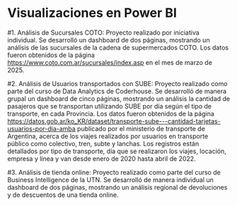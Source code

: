 # Visualizaciones en Power BI

#1. Análisis de Sucursales COTO: Proyecto realizado por iniciativa individual. Se desarrolló un dashboard de dos páginas, mostrando un análisis de las sucursales de la cadena de supermercados COTO. Los datos fueron obtenidos de la página https://www.coto.com.ar/sucursales/index.asp en el mes de marzo de 2025. 

#2. Análisis de Usuarios transportados con SUBE: Proyecto realizado como parte del curso de Data Analytics de Coderhouse. Se desarrolló de manera grupal un dashboard de cinco páginas, mostrando un análisis la cantidad de pasajeros que se transportan utilizando SUBE por día según el tipo de transporte, en cada Provincia. Los datos fueron obtenidos de la página https://datos.gob.ar/ko_KR/dataset/transporte-sube---cantidad-tarjetas-usuarios-por-dia-amba publicado por el ministerio de transporte de Argentina, acerca de los viajes realizados por usuarios en transporte público como colectivo, tren, subte y lanchas. Los registros están detallados por tipo de transporte, día que se realizaron los viajes, locación, empresa y línea y van desde enero de 2020 hasta abril de 2022.

#3. Análisis de tienda online: Proyecto realizado como parte del curso de Business Intelligence de la UTN. Se desarrolló de manera individual un dashboard de dos páginas, mostrando un análisis regional de devoluciones y de descuentos de una tienda online.

